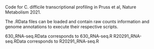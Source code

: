 Code for C. difficile transcriptional profiling in Pruss et al, Nature Metabolism 2021.

The .RData files can be loaded and contain raw counts information and genome annotations to execute their respective scripts. 

630_RNA-seq.RData corresponds to 630_RNA-seq.R
R20291_RNA-seq.RData corresponds to R20291_RNA-seq.R
